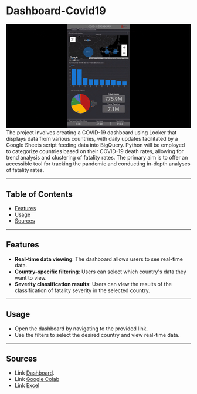 # Dashboard-Covid19
![Dashboard-Covid19](Dashboard.gif)
The project involves creating a COVID-19 dashboard using Looker that displays data from various countries, with daily updates facilitated by a Google Sheets script feeding data into BigQuery. Python will be employed to categorize countries based on their COVID-19 death rates, allowing for trend analysis and clustering of fatality rates. The primary aim is to offer an accessible tool for tracking the pandemic and conducting in-depth analyses of fatality rates.

---

## Table of Contents

- [Features](#features)
- [Usage](#Usage)
- [Sources](#Sources)

---

## Features

- **Real-time data viewing**: The dashboard allows users to see real-time data.
- **Country-specific filtering**: Users can select which country's data they want to view.
- **Severity classification results**: Users can view the results of the classification of fatality severity in the selected country.

---

## Usage
- Open the dashboard by navigating to the provided link.
- Use the filters to select the desired country and view real-time data.

---

## Sources

- Link [Dashboard](https://lookerstudio.google.com/u/0/reporting/cfd0450a-491a-440c-8111-806b16044252/page/k0T1D).
- Link [Google Colab](https://colab.research.google.com/drive/1XaKN11FSthJpDIrMjuCSGjlyO4xskufr?usp=sharing)
- Link [Excel](https://colab.research.google.com/drive/1XaKN11FSthJpDIrMjuCSGjlyO4xskufr?usp=sharing)
